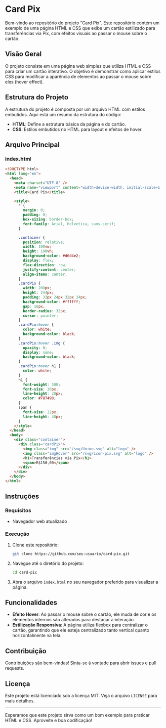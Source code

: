 # Card Pix

Bem-vindo ao repositório do projeto "Card Pix". Este repositório contém um exemplo de uma página HTML e CSS que exibe um cartão estilizado para transferências via Pix, com efeitos visuais ao passar o mouse sobre o cartão.

## Visão Geral

O projeto consiste em uma página web simples que utiliza HTML e CSS para criar um cartão interativo. O objetivo é demonstrar como aplicar estilos CSS para modificar a aparência de elementos ao passar o mouse sobre eles (hover effect).

## Estrutura do Projeto

A estrutura do projeto é composta por um arquivo HTML com estilos embutidos. Aqui está um resumo da estrutura do código:

- **HTML**: Define a estrutura básica da página e do cartão.
- **CSS**: Estilos embutidos no HTML para layout e efeitos de hover.

## Arquivo Principal

### index.html

```html
<!DOCTYPE html>
<html lang="en">
  <head>
    <meta charset="UTF-8" />
    <meta name="viewport" content="width=device-width, initial-scale=1.0" />
    <title>Card Pix</title>

    <style>
      * {
        margin: 0;
        padding: 0;
        box-sizing: border-box;
        font-family: Arial, Helvetica, sans-serif;
      }

      .container {
        position: relative;
        width: 100vw;
        height: 100vh;
        background-color: #d6d4e2;
        display: flex;
        flex-direction: row;
        justify-content: center;
        align-items: center;
      }
      .cardPix {
        width: 208px;
        height: 244px;
        padding: 32px 24px 32px 24px;
        background-color: #ffffff;
        gap: 10px;
        border-radius: 32px;
        cursor: pointer;
      }
      .cardPix:hover {
        color: white;
        background-color: black;
      }
      .cardPix:hover .img {
        opacity: 0;
        display: none;
        background-color: black;
      }
      .cardPix:hover h1 {
        color: white;
      }
      h1 {
        font-weight: 500;
        font-size: 20px;
        line-height: 28px;
        color: #787490;
      }
      span {
        font-size: 22px;
        line-height: 48px;
      }
    </style>
  </head>
  <body>
    <div class="container">
      <div class="cardPix">
        <img class="img" src="/svg/Union.svg" alt="logo" />
        <img class="imgHover" src="/svg/icon-pix.svg" alt="logo" />
        <h1>Transferências via Pix</h1>
        <span>R$150,00</span>
      </div>
    </div>
  </body>
</html>
```

## Instruções

### Requisitos

- Navegador web atualizado

### Execução

1. Clone este repositório:
   ```sh
   git clone https://github.com/seu-usuario/card-pix.git
   ```

2. Navegue até o diretório do projeto:
   ```sh
   cd card-pix
   ```

3. Abra o arquivo `index.html` no seu navegador preferido para visualizar a página.

## Funcionalidades

- **Efeito Hover**: Ao passar o mouse sobre o cartão, ele muda de cor e os elementos internos são alterados para destacar a interação.
- **Estilização Responsiva**: A página utiliza flexbox para centralizar o cartão, garantindo que ele esteja centralizado tanto vertical quanto horizontalmente na tela.

## Contribuição

Contribuições são bem-vindas! Sinta-se à vontade para abrir issues e pull requests.

## Licença

Este projeto está licenciado sob a licença MIT. Veja o arquivo `LICENSE` para mais detalhes.

---

Esperamos que este projeto sirva como um bom exemplo para praticar HTML e CSS. Aproveite e boa codificação!
